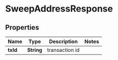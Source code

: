

# SweepAddressResponse


## Properties

Name | Type | Description | Notes
------------ | ------------- | ------------- | -------------
**txId** | **String** | transaction id | 



